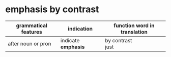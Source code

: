 # emphasis by contrast

|grammatical features|indication|function word in translation|
|-|-|-|
|after noun or pron|indicate **emphasis**|by contrast<br>just|
